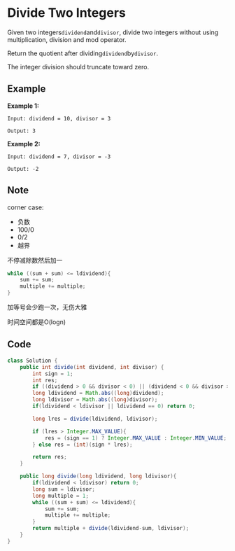 # Divide Two Integers

Given two integers`dividend`and`divisor`, divide two integers without using multiplication, division and mod operator.

Return the quotient after dividing`dividend`by`divisor`.

The integer division should truncate toward zero.

## Example

**Example 1:**

```
Input: dividend = 10, divisor = 3

Output: 3
```

**Example 2:**

```
Input: dividend = 7, divisor = -3

Output: -2
```

## Note

corner case:

* 负数
* 100/0
* 0/2
* 越界

不停减除数然后加一

```java
while ((sum + sum) <= ldividend){
    sum += sum;
    multiple += multiple;
}
```

加等号会少跑一次，无伤大雅

时间空间都是O(logn)

## Code

```java
class Solution {
    public int divide(int dividend, int divisor) {
        int sign = 1;
        int res;
        if ((dividend > 0 && divisor < 0) || (dividend < 0 && divisor > 0)) sign = -1;
        long ldividend = Math.abs((long)dividend);
        long ldivisor = Math.abs((long)divisor);
        if(ldividend < ldivisor || ldividend == 0) return 0;

        long lres = divide(ldividend, ldivisor);

        if (lres > Integer.MAX_VALUE){
            res = (sign == 1) ? Integer.MAX_VALUE : Integer.MIN_VALUE;            
        } else res = (int)(sign * lres);

        return res;
    }

    public long divide(long ldividend, long ldivisor){
        if(ldividend < ldivisor) return 0;
        long sum = ldivisor;
        long multiple = 1;
        while ((sum + sum) <= ldividend){
            sum += sum;
            multiple += multiple;
        }
        return multiple + divide(ldividend-sum, ldivisor);
    }
}
```
